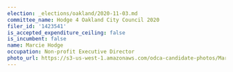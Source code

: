```yaml
---
election: _elections/oakland/2020-11-03.md
committee_name: Hodge 4 Oakland City Council 2020
filer_id: '1423541'
is_accepted_expenditure_ceiling: false
is_incumbent: false
name: Marcie Hodge
occupation: Non-profit Executive Director
photo_url: https://s3-us-west-1.amazonaws.com/odca-candidate-photos/Marcie-Hodge.png
---
```

